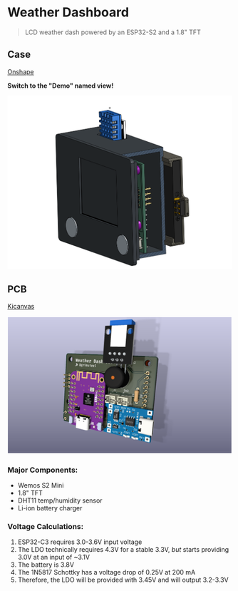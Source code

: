 # Weather Dashboard

> LCD weather dash powered by an ESP32-S2 and a 1.8" TFT

## Case

[Onshape](https://cad.onshape.com/documents/d06c112e58f115f3ec29811b/w/2a8c46b6d89bea48d93f043a/e/2a97cfce612bd0256a92786b?renderMode=0&uiState=676c6f4b24d20336a44b9517)

**Switch to the "Demo" named view!**

![case render](case-render.png)

## PCB

[Kicanvas](https://kicanvas.org/?github=https%3A%2F%2Fgithub.com%2Fgrimsteel%2Fweather-dash%2Fblob%2Fmain%2Fweather-dash.kicad_pro)

![pcb render](pcb-render.png)

### Major Components:

- Wemos S2 Mini
- 1.8" TFT
- DHT11 temp/humidity sensor
- Li-ion battery charger

### Voltage Calculations:

1. ESP32-C3 requires 3.0-3.6V input voltage
2. The LDO technically requires 4.3V for a stable 3.3V, _but_ starts providing 3.0V at an input of ~3.1V
3. The battery is 3.8V
4. The 1N5817 Schottky has a voltage drop of 0.25V at 200 mA
5. Therefore, the LDO will be provided with 3.45V and will output 3.2-3.3V
